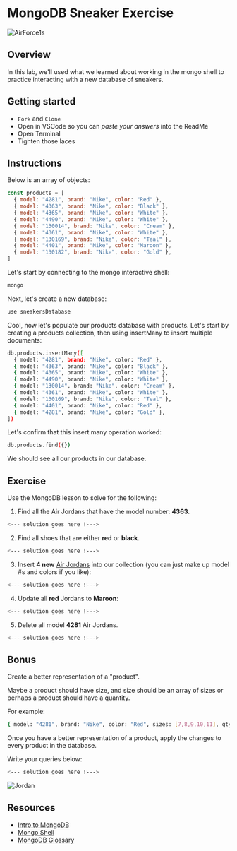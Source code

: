 # MongoDB Sneaker Exercise

![AirForce1s](https://external-content.duckduckgo.com/iu/?u=https%3A%2F%2Fmedia.giphy.com%2Fmedia%2FjeMmhPrGyoBoY%2Fgiphy.gif&f=1&nofb=1)

## Overview
In this lab, we'll used what we learned about working in the mongo shell to practice interacting with a new database of sneakers.

## Getting started
- `Fork` and `Clone`
- Open in VSCode so you can *paste your answers* into the ReadMe
- Open Terminal
- Tighten those laces

## Instructions

Below is an array of objects:
```js
const products = [
  { model: "4281", brand: "Nike", color: "Red" },
  { model: "4363", brand: "Nike", color: "Black" },
  { model: "4365", brand: "Nike", color: "White" },
  { model: "4490", brand: "Nike", color: "White" },
  { model: "130014", brand: "Nike", color: "Cream" },
  { model: "4361", brand: "Nike", color: "White" },
  { model: "130169", brand: "Nike", color: "Teal" },
  { model: "4401", brand: "Nike", color: "Maroon" },
  { model: "130182", brand: "Nike", color: "Gold" },
]
```

Let's start by connecting to the mongo interactive shell:

```sh
mongo
```

Next, let's create a new database:

```sh
use sneakersDatabase
```

Cool, now let's populate our products database with products. Let's start by creating a products collection, then using insertMany to insert multiple documents:

```sh
db.products.insertMany([
  { model: "4281", brand: "Nike", color: "Red" },
  { model: "4363", brand: "Nike", color: "Black" },
  { model: "4365", brand: "Nike", color: "White" },
  { model: "4490", brand: "Nike", color: "White" },
  { model: "130014", brand: "Nike", color: "Cream" },
  { model: "4361", brand: "Nike", color: "White" },
  { model: "130169", brand: "Nike", color: "Teal" },
  { model: "4401", brand: "Nike", color: "Red" },
  { model: "4281", brand: "Nike", color: "Gold" },
])
```

Let's confirm that this insert many operation worked:

```sh
db.products.find({})
```

We should see all our products in our database.

## Exercise

Use the MongoDB lesson to solve for the following:

1. Find all the Air Jordans that have the model number: **4363**.

```sh
<--- solution goes here !--->
```

2. Find all shoes that are either **red** or **black**.

```sh
<--- solution goes here !--->
```

3. Insert **4 new** [Air Jordans](https://www.jordan.com/collection/) into our collection (you can just make up model #s and colors if you like):

```sh
<--- solution goes here !--->
```

4. Update all **red** Jordans to **Maroon**:

```sh
<--- solution goes here !--->
```

5. Delete all model **4281** Air Jordans.

```sh
<--- solution goes here !--->
```

## Bonus

Create a better representation of a "product".

Maybe a product should have size, and size should be an array of sizes or perhaps a product should have a quantity.

For example:

```sh
{ model: "4281", brand: "Nike", color: "Red", sizes: [7,8,9,10,11], qty: 36 },
```

Once you have a better representation of a product, apply the changes to every product in the database.

Write your queries below:

```sh
<--- solution goes here !--->
```

![Jordan](https://external-content.duckduckgo.com/iu/?u=https%3A%2F%2F66.media.tumblr.com%2Fa46d189bb8c3489dd21537e8478f61c4%2Ftumblr_p44eax11pT1r2cri9o2_500.gifv&f=1&nofb=1)

## Resources
- [Intro to MongoDB](https://github.com/SEI-R-1-25/u2_lesson_mongoDB)
- [Mongo Shell](https://docs.mongodb.com/manual/mongo/)
- [MongoDB Glossary](https://docs.mongodb.com/manual/reference/glossary/)
